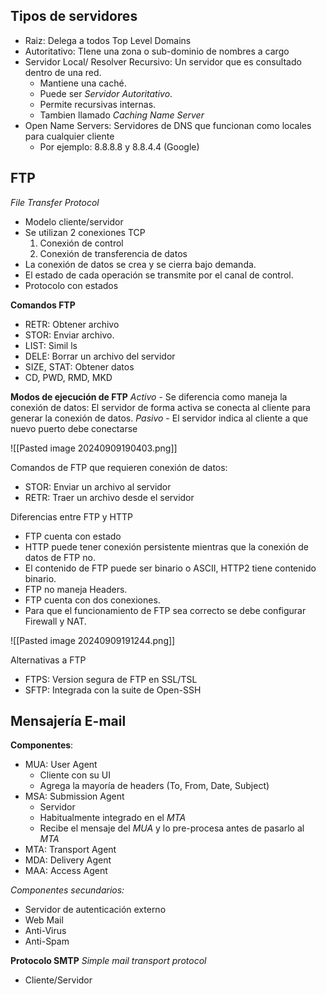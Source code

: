 
## Tipos de servidores

- Raiz: Delega a todos Top Level Domains
- Autoritativo: TIene una zona o sub-dominio de nombres a cargo
- Servidor Local/ Resolver Recursivo: Un servidor que es consultado dentro de una red. 
	- Mantiene una caché. 
	- Puede ser *Servidor Autoritativo*. 
	- Permite recursivas internas.
	- Tambien llamado *Caching Name Server*
- Open Name Servers: Servidores de DNS que funcionan como locales para cualquier cliente
	- Por ejemplo: 8.8.8.8 y 8.8.4.4 (Google)


## FTP
*File Transfer Protocol*

- Modelo cliente/servidor
- Se utilizan 2 conexiones TCP
	1. Conexión de control
	2. Conexión de transferencia de datos
- La conexión de datos se crea y se cierra bajo demanda.
- El estado de cada operación se transmite por el canal de control.
- Protocolo con estados

**Comandos FTP**
- RETR: Obtener archivo
- STOR: Enviar archivo.
- LIST: Simil ls
- DELE: Borrar un archivo del servidor
- SIZE, STAT: Obtener datos
- CD, PWD, RMD, MKD

**Modos de ejecución de FTP**
	*Activo*
		- Se diferencia como maneja la conexión de datos: El servidor de forma activa se conecta al cliente para generar la conexión de datos.
	*Pasivo*
		- El servidor indica al cliente a que nuevo puerto debe conectarse
		
![[Pasted image 20240909190403.png]]

Comandos de FTP que requieren conexión de datos:
- STOR: Enviar un archivo al servidor
- RETR: Traer un archivo desde el servidor

Diferencias entre FTP y HTTP
- FTP cuenta con estado
- HTTP puede tener conexión persistente mientras que la conexión de datos de FTP no.
- El contenido de FTP puede ser binario o ASCII, HTTP2 tiene contenido binario.
- FTP no maneja Headers.
- FTP cuenta con dos conexiones.
- Para que el funcionamiento de FTP sea correcto se debe configurar Firewall y NAT. 

![[Pasted image 20240909191244.png]]

Alternativas a FTP
- FTPS: Version segura de FTP en SSL/TSL
- SFTP: Integrada con la suite de Open-SSH


## Mensajería E-mail

**Componentes**:
- MUA: User Agent
	- Cliente con su UI
	- Agrega la mayoría de headers (To, From, Date, Subject)
- MSA: Submission Agent
	- Servidor
	- Habitualmente integrado en el *MTA*
	- Recibe el mensaje del *MUA* y lo pre-procesa antes de pasarlo al *MTA*
- MTA: Transport Agent
- MDA: Delivery Agent
- MAA: Access Agent

*Componentes secundarios:*
- Servidor de autenticación externo
- Web Mail
- Anti-Virus
- Anti-Spam

**Protocolo SMTP**
*Simple mail transport protocol*

- Cliente/Servidor